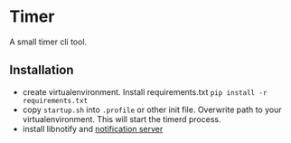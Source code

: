 # Timer
A small timer cli tool.

## Installation
- create virtualenvironment. Install requirements.txt `pip install -r requirements.txt`
- copy `startup.sh` into `.profile` or other init file. Overwrite path to your virtualenvironment. This will start the timerd process.
- install libnotify and [notification server](https://wiki.archlinux.org/title/Desktop_notifications#Standalone)

